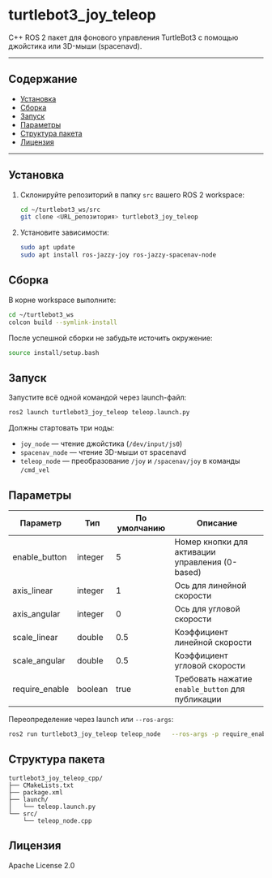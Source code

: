 # turtlebot3_joy_teleop

C++ ROS 2 пакет для фонового управления TurtleBot3 с помощью джойстика или 3D-мыши (spacenavd).

---

## Содержание

- [Установка](#Установка)
- [Сборка](#Сборка)
- [Запуск](#Запуск)
- [Параметры](#Параметры)
- [Структура пакета](#Структура-пакета)
- [Лицензия](#Лицензия)

---

## Установка

1. Склонируйте репозиторий в папку `src` вашего ROS 2 workspace:
    ```bash
    cd ~/turtlebot3_ws/src
    git clone <URL_репозитория> turtlebot3_joy_teleop
    ```
2. Установите зависимости:
    ```bash
    sudo apt update
    sudo apt install ros-jazzy-joy ros-jazzy-spacenav-node
    ```

## Сборка

В корне workspace выполните:

```bash
cd ~/turtlebot3_ws
colcon build --symlink-install
```

После успешной сборки не забудьте источить окружение:

```bash
source install/setup.bash
```

## Запуск

Запустите всё одной командой через launch-файл:

```bash
ros2 launch turtlebot3_joy_teleop teleop.launch.py
```

Должны стартовать три ноды:

- `joy_node` — чтение джойстика (`/dev/input/js0`)
- `spacenav_node` — чтение 3D-мыши от spacenavd
- `teleop_node` — преобразование `/joy` и `/spacenav/joy` в команды `/cmd_vel`

## Параметры

| Параметр         | Тип     | По умолчанию | Описание                                            |
|------------------|---------|--------------|-----------------------------------------------------|
| enable_button    | integer | 5            | Номер кнопки для активации управления (0-based)     |
| axis_linear      | integer | 1            | Ось для линейной скорости                          |
| axis_angular     | integer | 0            | Ось для угловой скорости                           |
| scale_linear     | double  | 0.5          | Коэффициент линейной скорости                      |
| scale_angular    | double  | 0.5          | Коэффициент угловой скорости                       |
| require_enable   | boolean | true         | Требовать нажатие `enable_button` для публикации   |

Переопределение через launch или `--ros-args`:  
```bash
ros2 run turtlebot3_joy_teleop teleop_node   --ros-args -p require_enable:=false -p scale_linear:=1.0
```

## Структура пакета

```
turtlebot3_joy_teleop_cpp/
├── CMakeLists.txt
├── package.xml
├── launch/
│   └── teleop.launch.py
└── src/
    └── teleop_node.cpp
```

## Лицензия

Apache License 2.0
